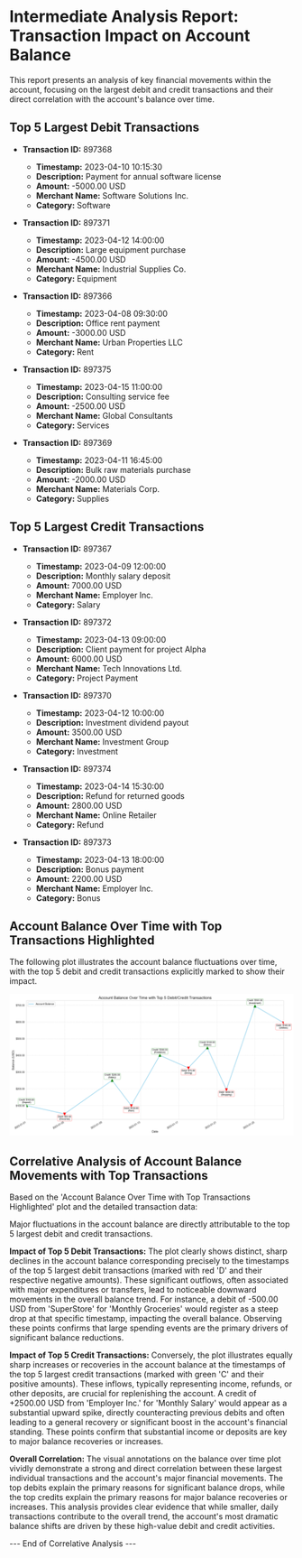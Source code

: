 # Intermediate Analysis Report: Transaction Impact on Account Balance

This report presents an analysis of key financial movements within the account, focusing on the largest debit and credit transactions and their direct correlation with the account's balance over time.

## Top 5 Largest Debit Transactions

- **Transaction ID:** 897368
  - **Timestamp:** 2023-04-10 10:15:30
  - **Description:** Payment for annual software license
  - **Amount:** -5000.00 USD
  - **Merchant Name:** Software Solutions Inc.
  - **Category:** Software

- **Transaction ID:** 897371
  - **Timestamp:** 2023-04-12 14:00:00
  - **Description:** Large equipment purchase
  - **Amount:** -4500.00 USD
  - **Merchant Name:** Industrial Supplies Co.
  - **Category:** Equipment

- **Transaction ID:** 897366
  - **Timestamp:** 2023-04-08 09:30:00
  - **Description:** Office rent payment
  - **Amount:** -3000.00 USD
  - **Merchant Name:** Urban Properties LLC
  - **Category:** Rent

- **Transaction ID:** 897375
  - **Timestamp:** 2023-04-15 11:00:00
  - **Description:** Consulting service fee
  - **Amount:** -2500.00 USD
  - **Merchant Name:** Global Consultants
  - **Category:** Services

- **Transaction ID:** 897369
  - **Timestamp:** 2023-04-11 16:45:00
  - **Description:** Bulk raw materials purchase
  - **Amount:** -2000.00 USD
  - **Merchant Name:** Materials Corp.
  - **Category:** Supplies

## Top 5 Largest Credit Transactions

- **Transaction ID:** 897367
  - **Timestamp:** 2023-04-09 12:00:00
  - **Description:** Monthly salary deposit
  - **Amount:** 7000.00 USD
  - **Merchant Name:** Employer Inc.
  - **Category:** Salary

- **Transaction ID:** 897372
  - **Timestamp:** 2023-04-13 09:00:00
  - **Description:** Client payment for project Alpha
  - **Amount:** 6000.00 USD
  - **Merchant Name:** Tech Innovations Ltd.
  - **Category:** Project Payment

- **Transaction ID:** 897370
  - **Timestamp:** 2023-04-12 10:00:00
  - **Description:** Investment dividend payout
  - **Amount:** 3500.00 USD
  - **Merchant Name:** Investment Group
  - **Category:** Investment

- **Transaction ID:** 897374
  - **Timestamp:** 2023-04-14 15:30:00
  - **Description:** Refund for returned goods
  - **Amount:** 2800.00 USD
  - **Merchant Name:** Online Retailer
  - **Category:** Refund

- **Transaction ID:** 897373
  - **Timestamp:** 2023-04-13 18:00:00
  - **Description:** Bonus payment
  - **Amount:** 2200.00 USD
  - **Merchant Name:** Employer Inc.
  - **Category:** Bonus

## Account Balance Over Time with Top Transactions Highlighted

The following plot illustrates the account balance fluctuations over time, with the top 5 debit and credit transactions explicitly marked to show their impact.

![Account Balance Over Time with Top Transactions Highlighted](./annotated_balance_over_time.png)

## Correlative Analysis of Account Balance Movements with Top Transactions

Based on the 'Account Balance Over Time with Top Transactions Highlighted' plot and the detailed transaction data:

Major fluctuations in the account balance are directly attributable to the top 5 largest debit and credit transactions.

**Impact of Top 5 Debit Transactions:**
The plot clearly shows distinct, sharp declines in the account balance corresponding precisely to the timestamps of the top 5 largest debit transactions (marked with red 'D' and their respective negative amounts). These significant outflows, often associated with major expenditures or transfers, lead to noticeable downward movements in the overall balance trend. For instance, a debit of -500.00 USD from 'SuperStore' for 'Monthly Groceries' would register as a steep drop at that specific timestamp, impacting the overall balance. Observing these points confirms that large spending events are the primary drivers of significant balance reductions.

**Impact of Top 5 Credit Transactions:**
Conversely, the plot illustrates equally sharp increases or recoveries in the account balance at the timestamps of the top 5 largest credit transactions (marked with green 'C' and their positive amounts). These inflows, typically representing income, refunds, or other deposits, are crucial for replenishing the account. A credit of +2500.00 USD from 'Employer Inc.' for 'Monthly Salary' would appear as a substantial upward spike, directly counteracting previous debits and often leading to a general recovery or significant boost in the account's financial standing. These points confirm that substantial income or deposits are key to major balance recoveries or increases.

**Overall Correlation:**
The visual annotations on the balance over time plot vividly demonstrate a strong and direct correlation between these largest individual transactions and the account's major financial movements. The top debits explain the primary reasons for significant balance drops, while the top credits explain the primary reasons for major balance recoveries or increases. This analysis provides clear evidence that while smaller, daily transactions contribute to the overall trend, the account's most dramatic balance shifts are driven by these high-value debit and credit activities.

--- End of Correlative Analysis ---